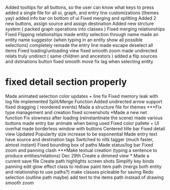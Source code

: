 
Added tooltips for all buttons, so the user can know what keys to press
added a single file for all ui, graph, and entry line customizations (themes yay)
added info bar on bottom of ui
Fixed merging and splitting
Added 2 new buttons, assign source and assign destination
Added new strcture system ( packed graph operations into classes )
Fixed merging relationships
Fixed Flipping relationships 
made entity selection through name
made an entity name suggestor (when typing in an entity show all possible selections)
completely remade the entry line
made escape deselect all items
Fixed loading/unloading view
fixed smooth zoom
made undirected relats truly undirect ( same children and ancestors )
added a flip sources and dstinations button
fixed smooth move
fix lag when selecting entity
# fixed detail section properly
Made animated selection
color updates + line fix
Fixed memory leak with log file
implemented Split/Merge Function
Added undirected arrow support
fixed dragging ( reordered events)
Made a structure file for themes
***Fix type management and creation
fixed screenshots
*Made a new net function 
Fix slowness after loading (reinstantinate the scene)
made various buttons
made entry bar animate when being used
Fixed color pallete + UI overhal
made borderless window with buttons
Centered title bar
Fixed detail view
Updated Popularity size increase to be exponential
Made entry text have source and destination tags
Switched to nltk tagger (much faster, almost instant)
Fixed bounding box of paths
Made status/log bar
Fixed zoom and panning clash
***Make textual creation (typing a sentence to produce entities/relations) Dec 29th
Create a dimmed view *
Made a current save file
Create path highlights 
screen shots
Simplify key binds
panning
edit glow effect class to redraw paint item path (mergs both entity and relationship to use paths?)
make classes picleable for saving
Redo selection (outline path maybe)
add text to the items path instead of drawing
smooth zoom